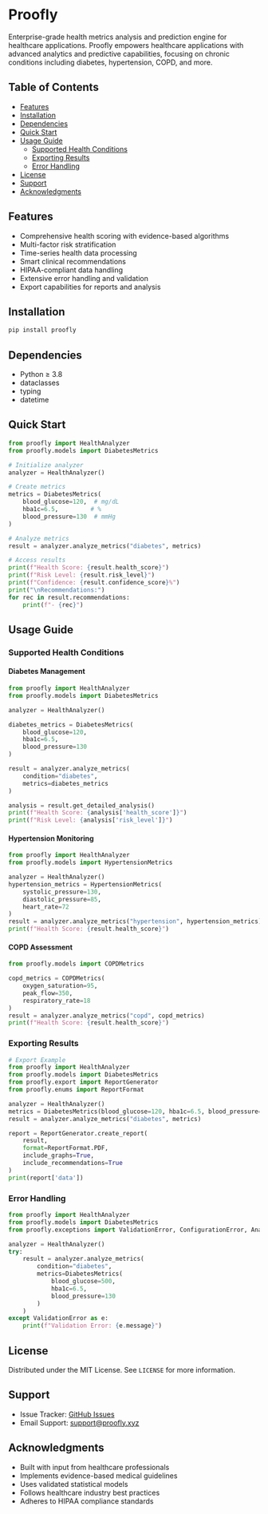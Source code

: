 # Proofly

Enterprise-grade health metrics analysis and prediction engine for healthcare applications. Proofly empowers healthcare applications with advanced analytics and predictive capabilities, focusing on chronic conditions including diabetes, hypertension, COPD, and more.

## Table of Contents
- [Features](#features)
- [Installation](#installation)
- [Dependencies](#dependencies)
- [Quick Start](#quick-start)
- [Usage Guide](#usage-guide)
  - [Supported Health Conditions](#supported-health-conditions)
  - [Exporting Results](#exporting-results)
  - [Error Handling](#error-handling)
- [License](#license)
- [Support](#support)
- [Acknowledgments](#acknowledgments)

## Features
- Comprehensive health scoring with evidence-based algorithms
- Multi-factor risk stratification
- Time-series health data processing
- Smart clinical recommendations
- HIPAA-compliant data handling
- Extensive error handling and validation
- Export capabilities for reports and analysis

## Installation
```bash
pip install proofly
```

## Dependencies
- Python ≥ 3.8
- dataclasses
- typing
- datetime

## Quick Start
```python
from proofly import HealthAnalyzer
from proofly.models import DiabetesMetrics

# Initialize analyzer
analyzer = HealthAnalyzer()

# Create metrics
metrics = DiabetesMetrics(
    blood_glucose=120,  # mg/dL
    hba1c=6.5,         # %
    blood_pressure=130  # mmHg
)

# Analyze metrics
result = analyzer.analyze_metrics("diabetes", metrics)

# Access results
print(f"Health Score: {result.health_score}")
print(f"Risk Level: {result.risk_level}")
print(f"Confidence: {result.confidence_score}%")
print("\nRecommendations:")
for rec in result.recommendations:
    print(f"- {rec}")
```

## Usage Guide

### Supported Health Conditions

#### Diabetes Management
```python
from proofly import HealthAnalyzer
from proofly.models import DiabetesMetrics

analyzer = HealthAnalyzer()

diabetes_metrics = DiabetesMetrics(
    blood_glucose=120,
    hba1c=6.5,
    blood_pressure=130
)

result = analyzer.analyze_metrics(
    condition="diabetes",
    metrics=diabetes_metrics
)

analysis = result.get_detailed_analysis()
print(f"Health Score: {analysis['health_score']}")
print(f"Risk Level: {analysis['risk_level']}")
```

#### Hypertension Monitoring
```python
from proofly import HealthAnalyzer
from proofly.models import HypertensionMetrics

analyzer = HealthAnalyzer()
hypertension_metrics = HypertensionMetrics(
    systolic_pressure=130,
    diastolic_pressure=85,
    heart_rate=72
)
result = analyzer.analyze_metrics("hypertension", hypertension_metrics)
print(f"Health Score: {result.health_score}")
```

#### COPD Assessment
```python
from proofly.models import COPDMetrics

copd_metrics = COPDMetrics(
    oxygen_saturation=95,
    peak_flow=350,
    respiratory_rate=18
)
result = analyzer.analyze_metrics("copd", copd_metrics)
print(f"Health Score: {result.health_score}")

```

### Exporting Results
```python
# Export Example
from proofly import HealthAnalyzer
from proofly.models import DiabetesMetrics
from proofly.export import ReportGenerator
from proofly.enums import ReportFormat

analyzer = HealthAnalyzer()
metrics = DiabetesMetrics(blood_glucose=120, hba1c=6.5, blood_pressure=130)
result = analyzer.analyze_metrics("diabetes", metrics)

report = ReportGenerator.create_report(
    result,
    format=ReportFormat.PDF,
    include_graphs=True,
    include_recommendations=True
)
print(report['data'])
```

### Error Handling
```python
from proofly import HealthAnalyzer
from proofly.models import DiabetesMetrics
from proofly.exceptions import ValidationError, ConfigurationError, AnalysisError

analyzer = HealthAnalyzer()
try:
    result = analyzer.analyze_metrics(
        condition="diabetes",
        metrics=DiabetesMetrics(
            blood_glucose=500,
            hba1c=6.5,
            blood_pressure=130
        )
    )
except ValidationError as e:
    print(f"Validation Error: {e.message}")
```

## License
Distributed under the MIT License. See `LICENSE` for more information.

## Support
* Issue Tracker: [GitHub Issues](https://github.com/moroii69/proofly/issues)
* Email Support: support@proofly.xyz

## Acknowledgments
* Built with input from healthcare professionals
* Implements evidence-based medical guidelines
* Uses validated statistical models
* Follows healthcare industry best practices
* Adheres to HIPAA compliance standards